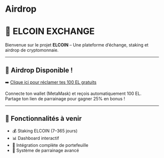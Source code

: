 # Airdrop
# 🚀 ELCOIN EXCHANGE

Bienvenue sur le projet **ELCOIN** – Une plateforme d’échange, staking et airdrop de cryptomonnaie.

---

## 🎁 Airdrop Disponible !

➡️ [Clique ici pour réclamer tes 100 EL gratuits](https://elcoin-airdrop.netlify.app)

Connecte ton wallet (MetaMask) et reçois automatiquement 100 EL.  
Partage ton lien de parrainage pour gagner 25% en bonus !

---

## 🔗 Fonctionnalités à venir

- 💰 Staking ELCOIN (7–365 jours)
- 📊 Dashboard interactif
- 👛 Intégration complète de portefeuille
- 🤝 Système de parrainage avancé
